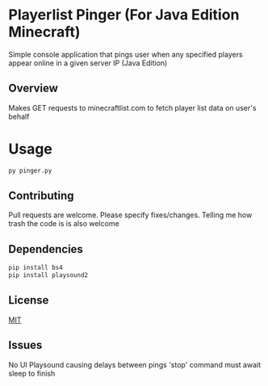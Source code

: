 # Playerlist Pinger (For Java Edition Minecraft)
 
Simple console application that pings user when any specified players appear online in a given server IP (Java Edition)

## Overview
Makes GET requests to minecraftlist.com to fetch player list data on user's behalf

# Usage
```bash
py pinger.py
```
## Contributing
Pull requests are welcome. Please specify fixes/changes.
Telling me how trash the code is is also welcome

## Dependencies
```bash
pip install bs4
pip install playsound2
```
 
## License
[MIT](https://choosealicense.com/licenses/mit/)


## Issues
No UI
Playsound causing delays between pings
'stop' command must await sleep to finish

